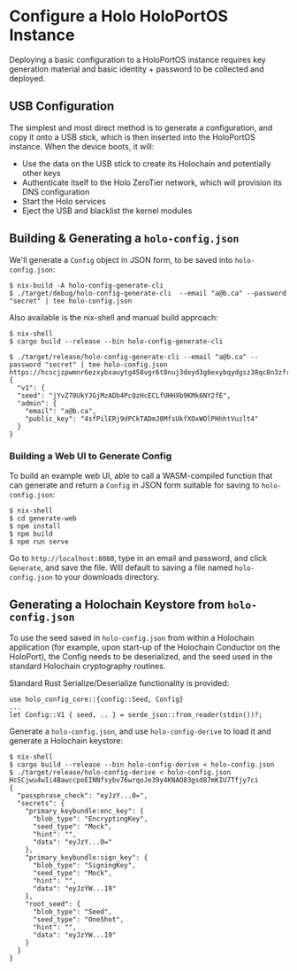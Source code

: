 # Configure a Holo HoloPortOS Instance

Deploying a basic configuration to a HoloPortOS instance requires key generation material and basic
identity + password to be collected and deployed.

## USB Configuration

The simplest and most direct method is to generate a configuration, and copy it onto a USB stick,
which is then inserted into the HoloPortOS instance.  When the device boots, it will:

- Use the data on the USB stick to create its Holochain and potentially other keys
- Authenticate itself to the Holo ZeroTier network, which will provision its DNS configuration
- Start the Holo services
- Eject the USB and blacklist the kernel modules

## Building & Generating a `holo-config.json`

We'll generate a `Config` object in JSON form, to be saved into `holo-config.json`:

```
$ nix-build -A holo-config-generate-cli
$ ./target/debug/holo-config-generate-cli  --email "a@b.ca" --password "secret" | tee holo-config.json
```

Also available is the nix-shell and manual build approach:
```
$ nix-shell
$ cargo build --release --bin holo-config-generate-cli

$ ./target/release/holo-config-generate-cli --email "a@b.ca" --password "secret" | tee holo-config.json
https://hcscjzpwmnr6ezxybxauytg458vgr6t8nuj3deyd3g6exybqydgsz38qc8n3zfr.holohost.net/
{
  "v1": {
  "seed": "jYvZ70UkYJGjMzADb4PcQzHcECLfUHHXb9KMk6NY2fE",
  "admin": {
    "email": "a@b.ca",
    "public_key": "4sfPilERj9dPCkTADmJ8MfsUkfXOxWOlPHhhtVuzlt4"
  }
}
```

### Building a Web UI to Generate Config

To build an example web UI, able to call a WASM-compiled function that can generate and return a
`Config` in JSON form suitable for saving to `holo-config.json`:

```
$ nix-shell
$ cd generate-web
$ npm install
$ npm build
$ npm run serve
```

Go to `http://localhost:8080`, type in an email and password, and click `Generate`, and save the
file.  Will default to saving a file named `holo-config.json` to your downloads directory.

## Generating a Holochain Keystore from `holo-config.json`

To use the seed saved in `holo-config.json` from within a Holochain application (for example, upon
start-up of the Holochain Conductor on the HoloPort), the Config needs to be deserialized, and the
seed used in the standard Holochain cryptography routines.

Standard Rust Serialize/Deserialize functionality is provided:

```
use holo_config_core::{config::Seed, Config}
...
let Config::V1 { seed, .. } = serde_json::from_reader(stdin())?;
```

Generate a `holo-config.json`, and use `holo-config-derive` to load it and generate a Holochain
keystore:

```
$ nix-shell
$ cargo build --release --bin holo-config-derive < holo-config.json
$ ./target/release/holo-config-derive < holo-config.json
HcSCjwu4wIi4BawccpoEINNfsybv76wrqoJe39y4KNAO83gsd87mKIU7Tfjy7ci
{
  "passphrase_check": "eyJzY...0=",
  "secrets": {
    "primary_keybundle:enc_key": {
      "blob_type": "EncryptingKey",
      "seed_type": "Mock",
      "hint": "",
      "data": "eyJzY...0="
    },
    "primary_keybundle:sign_key": {
      "blob_type": "SigningKey",
      "seed_type": "Mock",
      "hint": "",
      "data": "eyJzYW...19"
    },
    "root_seed": {
      "blob_type": "Seed",
      "seed_type": "OneShot",
      "hint": "",
      "data": "eyJzYW...19"
    }
  }
}
```
